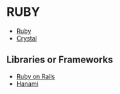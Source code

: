# RUBY

- [Ruby](https://www.ruby-lang.org/ 'Ruby')
- [Crystal](https://crystal-lang.org/ 'Crystal')

## Libraries or Frameworks

- [Ruby on Rails](https://rubyonrails.org/ 'Ruby on Rails')
- [Hanami](https://hanamirb.org/ 'Hanami')
